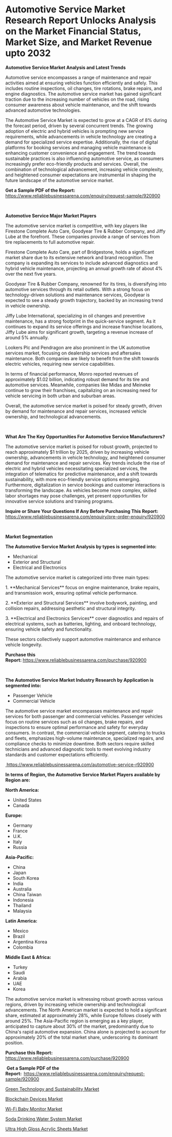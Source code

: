 <p><h1>Automotive Service Market Research Report Unlocks Analysis on the Market Financial Status, Market Size, and Market Revenue upto 2032</h1></p><p><strong>Automotive Service Market Analysis and Latest Trends</strong></p>
<p><p>Automotive service encompasses a range of maintenance and repair activities aimed at ensuring vehicles function efficiently and safely. This includes routine inspections, oil changes, tire rotations, brake repairs, and engine diagnostics. The automotive service market has gained significant traction due to the increasing number of vehicles on the road, rising consumer awareness about vehicle maintenance, and the shift towards advanced automotive technologies.</p><p>The Automotive Service Market is expected to grow at a CAGR of 8% during the forecast period, driven by several concurrent trends. The growing adoption of electric and hybrid vehicles is prompting new service requirements, while advancements in vehicle technology are creating a demand for specialized service expertise. Additionally, the rise of digital platforms for booking services and managing vehicle maintenance is enhancing customer convenience and engagement. The trend towards sustainable practices is also influencing automotive service, as consumers increasingly prefer eco-friendly products and services. Overall, the combination of technological advancement, increasing vehicle complexity, and heightened consumer expectations are instrumental in shaping the future landscape of the automotive service market.</p></p>
<p><strong>Get a Sample PDF of the Report:&nbsp;</strong> <a href="https://www.reliablebusinessarena.com/enquiry/request-sample/920900?utm_campaign=2217&utm_medium=2&utm_source=Github&utm_content=ia&utm_term=07032025&utm_id=automotive-service">https://www.reliablebusinessarena.com/enquiry/request-sample/920900</a></p>
<p>&nbsp;</p>
<p><strong>Automotive Service Major Market Players</strong></p>
<p><p>The automotive service market is competitive, with key players like Firestone Complete Auto Care, Goodyear Tire & Rubber Company, and Jiffy Lube at the forefront. These companies provide a range of services from tire replacements to full automotive repair.</p><p>Firestone Complete Auto Care, part of Bridgestone, holds a significant market share due to its extensive network and brand recognition. The company is expanding its services to include advanced diagnostics and hybrid vehicle maintenance, projecting an annual growth rate of about 4% over the next five years. </p><p>Goodyear Tire & Rubber Company, renowned for its tires, is diversifying into automotive services through its retail outlets. With a strong focus on technology-driven solutions and maintenance services, Goodyear is expected to see a steady growth trajectory, backed by an increasing trend in vehicle ownership.</p><p>Jiffy Lube International, specializing in oil changes and preventive maintenance, has a strong footprint in the quick-service segment. As it continues to expand its service offerings and increase franchise locations, Jiffy Lube aims for significant growth, targeting a revenue increase of around 5% annually.</p><p>Lookers Plc and Pendragon are also prominent in the UK automotive services market, focusing on dealership services and aftersales maintenance. Both companies are likely to benefit from the shift towards electric vehicles, requiring new service capabilities.</p><p>In terms of financial performance, Monro reported revenues of approximately $1.02 billion, indicating robust demand for its tire and automotive services. Meanwhile, companies like Midas and Meineke continue to grow their franchises, capitalizing on an increasing need for vehicle servicing in both urban and suburban areas.</p><p>Overall, the automotive service market is poised for steady growth, driven by demand for maintenance and repair services, increased vehicle ownership, and technological advancements.</p></p>
<p>&nbsp;</p>
<p><strong>What Are The Key Opportunities For Automotive Service Manufacturers?</strong></p>
<p><p>The automotive service market is poised for robust growth, projected to reach approximately $1 trillion by 2025, driven by increasing vehicle ownership, advancements in vehicle technology, and heightened consumer demand for maintenance and repair services. Key trends include the rise of electric and hybrid vehicles necessitating specialized services, the integration of telematics for predictive maintenance, and a shift towards sustainability, with more eco-friendly service options emerging. Furthermore, digitalization in service bookings and customer interactions is transforming the landscape. As vehicles become more complex, skilled labor shortages may pose challenges, yet present opportunities for innovative service solutions and training programs.</p></p>
<p><strong>Inquire or Share Your Questions If Any Before Purchasing This Report:</strong> <a href="https://www.reliablebusinessarena.com/enquiry/pre-order-enquiry/920900?utm_campaign=2217&utm_medium=2&utm_source=Github&utm_content=ia&utm_term=07032025&utm_id=automotive-service">https://www.reliablebusinessarena.com/enquiry/pre-order-enquiry/920900</a></p>
<p>&nbsp;</p>
<p><strong>Market Segmentation</strong></p>
<p><strong>The Automotive Service Market Analysis by types is segmented into:</strong></p>
<p><ul><li>Mechanical</li><li>Exterior and Structural</li><li>Electrical and Electronics</li></ul></p>
<p><p>The automotive service market is categorized into three main types: </p><p>1. **Mechanical Services** focus on engine maintenance, brake repairs, and transmission work, ensuring optimal vehicle performance.  </p><p>2. **Exterior and Structural Services** involve bodywork, painting, and collision repairs, addressing aesthetic and structural integrity.  </p><p>3. **Electrical and Electronics Services** cover diagnostics and repairs of electrical systems, such as batteries, lighting, and onboard technology, ensuring vehicle safety and functionality. </p><p>These sectors collectively support automotive maintenance and enhance vehicle longevity.</p></p>
<p><strong>Purchase this Report:&nbsp;</strong><a href="https://www.reliablebusinessarena.com/purchase/920900?utm_campaign=2217&utm_medium=2&utm_source=Github&utm_content=ia&utm_term=07032025&utm_id=automotive-service">https://www.reliablebusinessarena.com/purchase/920900</a></p>
<p>&nbsp;</p>
<p><strong>The Automotive Service Market Industry Research by Application is segmented into:</strong></p>
<p><ul><li>Passenger Vehicle</li><li>Commercial Vehicle</li></ul></p>
<p><p>The automotive service market encompasses maintenance and repair services for both passenger and commercial vehicles. Passenger vehicles focus on routine services such as oil changes, brake repairs, and inspections to ensure optimal performance and safety for everyday consumers. In contrast, the commercial vehicle segment, catering to trucks and fleets, emphasizes high-volume maintenance, specialized repairs, and compliance checks to minimize downtime. Both sectors require skilled technicians and advanced diagnostic tools to meet evolving industry standards and customer expectations efficiently.</p></p>
<p><a href="https://www.reliablebusinessarena.com/automotive-service-r920900?utm_campaign=2217&utm_medium=2&utm_source=Github&utm_content=ia&utm_term=07032025&utm_id=automotive-service">&nbsp;https://www.reliablebusinessarena.com/automotive-service-r920900</a></p>
<p><strong>In terms of Region, the Automotive Service Market Players available by Region are:</strong></p>
<p>
    <p> <strong> North America: </strong>
        <ul>
            <li>United States</li>
            <li>Canada</li>
        </ul>
        </p> 
    <p> <strong> Europe: </strong>
        <ul>
            <li>Germany</li>
            <li>France</li>
            <li>U.K.</li>
            <li>Italy</li>
            <li>Russia</li>
        </ul>
        </p> 
    <p> <strong> Asia-Pacific: </strong>
        <ul>
            <li>China</li>
            <li>Japan</li>
            <li>South Korea</li>
            <li>India</li>
            <li>Australia</li>
            <li>China Taiwan</li>
            <li>Indonesia</li>
            <li>Thailand</li>
            <li>Malaysia</li>
        </ul>
        </p> 
    <p> <strong> Latin America: </strong>
        <ul>
            <li>Mexico</li>
            <li>Brazil</li>
            <li>Argentina Korea</li>
            <li>Colombia</li>
        </ul>
        </p> 
    <p> <strong> Middle East & Africa: </strong>
        <ul>
            <li>Turkey</li>
            <li>Saudi</li>
            <li>Arabia</li>
            <li>UAE</li>
            <li>Korea</li>
        </ul>
    </p>
    </p>
<p><p>The automotive service market is witnessing robust growth across various regions, driven by increasing vehicle ownership and technological advancements. The North American market is expected to hold a significant share, estimated at approximately 28%, while Europe follows closely with around 25%. The Asia-Pacific region is emerging as a key player, anticipated to capture about 30% of the market, predominantly due to China's rapid automotive expansion. China alone is projected to account for approximately 20% of the total market share, underscoring its dominant position.</p></p>
<p><strong>Purchase this Report: </strong><a href="https://www.reliablebusinessarena.com/purchase/920900?utm_campaign=2217&utm_medium=2&utm_source=Github&utm_content=ia&utm_term=07032025&utm_id=automotive-service">https://www.reliablebusinessarena.com/purchase/920900</a></p>
<p>&nbsp;<strong>Get a Sample PDF of the Report:&nbsp;&nbsp;</strong><a href="https://www.reliablebusinessarena.com/enquiry/request-sample/920900?utm_campaign=2217&utm_medium=2&utm_source=Github&utm_content=ia&utm_term=07032025&utm_id=automotive-service">https://www.reliablebusinessarena.com/enquiry/request-sample/920900</a></p>
<p><strong></strong></p>
<p><p><a href="https://github.com/roceljiabur/Market-Research-Report-List-1/blob/main/green-technology-and-sustainability-market.md?utm_campaign=2217&utm_medium=2&utm_source=Github&utm_content=ia&utm_term=07032025&utm_id=automotive-service">Green Technology and Sustainability Market</a></p><p><a href="https://github.com/safurdorthu8/Market-Research-Report-List-1/blob/main/blockchain-devices-market.md?utm_campaign=2217&utm_medium=2&utm_source=Github&utm_content=ia&utm_term=07032025&utm_id=automotive-service">Blockchain Devices Market</a></p><p><a href="https://www.linkedin.com/pulse/global-wi-fi-baby-monitor-market-set-expansion-projected-49-cagr-ckzaf?utm_campaign=2217&utm_medium=2&utm_source=Github&utm_content=ia&utm_term=07032025&utm_id=automotive-service">Wi-Fi Baby Monitor Market</a></p><p><a href="https://www.linkedin.com/pulse/future-soda-drinking-water-system-market-revenue-worth-cagr-105-a8aof?utm_campaign=2217&utm_medium=2&utm_source=Github&utm_content=ia&utm_term=07032025&utm_id=automotive-service">Soda Drinking Water System Market</a></p><p><a href="https://www.linkedin.com/pulse/future-ultra-high-gloss-acrylic-sheets-market-2025-2032-growth-n18vf?utm_campaign=2217&utm_medium=2&utm_source=Github&utm_content=ia&utm_term=07032025&utm_id=automotive-service">Ultra High Gloss Acrylic Sheets Market</a></p></p>